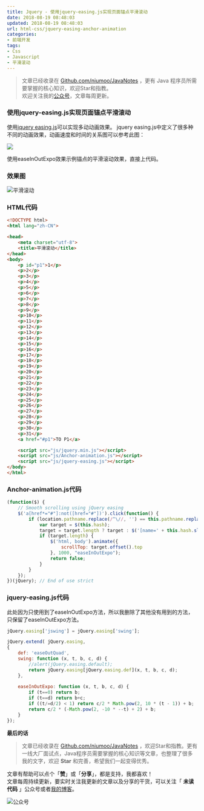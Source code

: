 ```yaml
---
title: Jquery - 使用jquery-easing.js实现页面锚点平滑滚动
date: 2018-08-19 08:48:03
updated: 2018-08-19 08:48:03
url: html-css/jquery-easing-anchor-animation
categories:
- 前端开发
tags:
- Css
- Javascript
- 平滑滚动
---
```


> 文章已经收录在 [Github.com/niumoo/JavaNotes](https://github.com/niumoo/JavaNotes) ，更有 Java 程序员所需要掌握的核心知识，欢迎Star和指教。  
> 欢迎关注我的[公众号](https://github.com/niumoo/JavaNotes#%E5%85%AC%E4%BC%97%E5%8F%B7)，文章每周更新。


### 使用jquery-easing.js实现页面锚点平滑滚动

使用[jquery easing.js](http://gsgd.co.uk/sandbox/jquery/easing/jquery.easing.1.3.js "jquery easing.js")可以实现多动动画效果。
jquery easing.js中定义了很多种不同的动画效果，动画速度和时间的关系图可以参考此图：

![](https://cdn.jsdelivr.net/gh/niumoo/cdn-assets/2019/f81d0b4842589fcbd4d085cdd7cd64b1.jpg)
<!-- more -->


使用easeInOutExpo效果示例锚点的平滑滚动效果，直接上代码。

### 效果图

![平滑滚动](https://cdn.jsdelivr.net/gh/niumoo/cdn-assets/2019/4176b134e77e84d73d0fceb55b96b521.gif)
<!-- more -->
### HTML代码
```html
<!DOCTYPE html>
<html lang="zh-CN">

<head>
    <meta charset="utf-8">
    <title>平滑滚动</title>
</head>
<body>
	<p id="p1">1</p>
	<p>2</p>
	<p>3</p>
	<p>4</p>
	<p>5</p>
	<p>6</p>
	<p>7</p>
	<p>8</p>
	<p>9</p>
	<p>10</p>
	<p>11</p>
	<p>12</p>
	<p>13</p>
	<p>14</p>
	<p>15</p>
	<p>16</p>
	<p>17</p>
	<p>18</p>
	<p>19</p>
	<p>20</p>
	<p>21</p>
	<p>22</p>
	<p>23</p>
	<p>24</p>
	<p>25</p>
	<p>26</p>
	<p>27</p>
	<p>28</p>
	<p>29</p>
	<p>30</p>
	<p>31</p>
	<a href="#p1">TO P1</a>

    <script src="js/jquery.min.js"></script>
	<script src="js/Anchor-animation.js"></script>
	<script src="js/jquery-easing.js"></script>
</body>
</html>

```


### Anchor-animation.js代码
```javascript
(function($) {
    // Smooth scrolling using jQuery easing
    $('a[href*="#"]:not([href="#"])').click(function() {
        if (location.pathname.replace(/^\//, '') == this.pathname.replace(/^\//, '') && location.hostname == this.hostname) {
            var target = $(this.hash);
            target = target.length ? target : $('[name=' + this.hash.slice(1) + ']');
            if (target.length) {
                $('html, body').animate({
                    scrollTop: target.offset().top
                }, 1000, "easeInOutExpo");
                return false;
            }
        }
    });
})(jQuery); // End of use strict
```

### jquery-easing.js代码
此处因为只使用到了easeInOutExpo方法，所以我删除了其他没有用到的方法，只保留了easeInOutExpo方法。

```javascript
jQuery.easing['jswing'] = jQuery.easing['swing'];

jQuery.extend( jQuery.easing,
{
	def: 'easeOutQuad',
	swing: function (x, t, b, c, d) {
		//alert(jQuery.easing.default);
		return jQuery.easing[jQuery.easing.def](x, t, b, c, d);
	},
	
	easeInOutExpo: function (x, t, b, c, d) {
		if (t==0) return b;
		if (t==d) return b+c;
		if ((t/=d/2) < 1) return c/2 * Math.pow(2, 10 * (t - 1)) + b;
		return c/2 * (-Math.pow(2, -10 * --t) + 2) + b;
	}
});


```

**最后的话**

>文章已经收录在 [Github.com/niumoo/JavaNotes](https://github.com/niumoo/JavaNotes) ，欢迎Star和指教。更有一线大厂面试点，Java程序员需要掌握的核心知识等文章，也整理了很多我的文字，欢迎 **Star** 和完善，希望我们一起变得优秀。

文章有帮助可以点个「**赞**」或「**分享**」，都是支持，我都喜欢！  
文章每周持续更新，要实时关注我更新的文章以及分享的干货，可以关注「 **未读代码** 」公众号或者[我的博客](https://www.wdbyte.com/)。

![公众号](https://cdn.jsdelivr.net/gh/niumoo/cdn-assets@439f6a5f6bd130e2aec56f3527656d6edb487b91/webinfo/weixin-public.jpg)